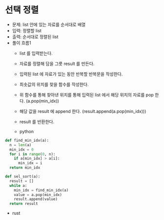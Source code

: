 # 선택 정렬

- 문제: list 안에 있는 자료를 순서대로 배열
- 입력: 정렬할  list
- 출력: 순서대로 정렬된 list
- 풀이 흐름1
    - list 를 입력받는다.
    - 자료를 정렬해 담을 그릇 result 를 만든다.
    - 입력된 list 에 자료가 있는 동안 반복할 반복문을 작성한다.
    - 최솟값의 위치를 찾을 함수를 작성한다.
    - 위 함수를 통해 찾아낸 위치를 통해 입력된 list 에서 해당 위치의 자료를 pop 한다. (a.pop(min_idx))
    - 해당 값을 result 에 append 한다. (result.append(a.pop(min_idx)))
    - result 를 반환한다.

    - python

```python
def find_min_idx(a):
  n = len(a)
  min_idx = 0
  for i in range(0, n):
    if a[min_idx] > a[i]:
      min_idx = i
  return min_idx

def sel_sort(a):
  result = []
  while a:
    min_idx = find_min_idx(a)
    value = a.pop(min_idx)
    result.append(value)
  return result
```

- rust

```python

```